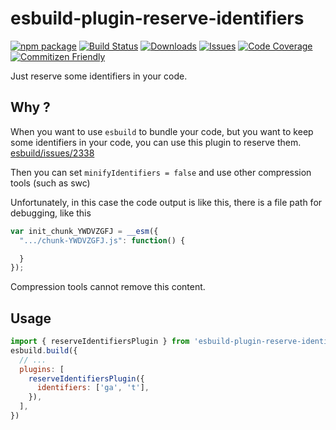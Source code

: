 # esbuild-plugin-reserve-identifiers

[![npm package][npm-img]][npm-url]
[![Build Status][build-img]][build-url]
[![Downloads][downloads-img]][downloads-url]
[![Issues][issues-img]][issues-url]
[![Code Coverage][codecov-img]][codecov-url]
[![Commitizen Friendly][commitizen-img]][commitizen-url]

Just reserve some identifiers in your code.

## Why ?

When you want to use `esbuild` to bundle your code, but you want to keep some identifiers in your code, you can use this plugin to reserve them. [esbuild/issues/2338](https://github.com/evanw/esbuild/issues/2338)

Then you can set `minifyIdentifiers = false` and use other compression tools (such as swc)

Unfortunately, in this case the code output is like this, there is a file path for debugging, like this

```js
var init_chunk_YWDVZGFJ = __esm({
  ".../chunk-YWDVZGFJ.js": function() {

  }
});
```

Compression tools cannot remove this content.


## Usage

```js
import { reserveIdentifiersPlugin } from 'esbuild-plugin-reserve-identifiers';
esbuild.build({
  // ...
  plugins: [
    reserveIdentifiersPlugin({
      identifiers: ['ga', 't'],
    }),
  ],
})
```

[build-img]: https://github.com/noyobo/esbuild-plugin-reserve-identifiers/actions/workflows/release.yml/badge.svg
[build-url]: https://github.com/noyobo/esbuild-plugin-reserve-identifiers/actions/workflows/release.yml
[downloads-img]: https://img.shields.io/npm/dt/esbuild-plugin-reserve-identifiers
[downloads-url]: https://www.npmtrends.com/esbuild-plugin-reserve-identifiers
[npm-img]: https://img.shields.io/npm/v/esbuild-plugin-reserve-identifiers
[npm-url]: https://www.npmjs.com/package/esbuild-plugin-reserve-identifiers
[issues-img]: https://img.shields.io/github/issues/noyobo/esbuild-plugin-reserve-identifiers
[issues-url]: https://github.com/noyobo/esbuild-plugin-reserve-identifiers/issues
[codecov-img]: https://codecov.io/gh/noyobo/esbuild-plugin-reserve-identifiers/branch/main/graph/badge.svg
[codecov-url]: https://codecov.io/gh/noyobo/esbuild-plugin-reserve-identifiers
[commitizen-img]: https://img.shields.io/badge/commitizen-friendly-brightgreen.svg
[commitizen-url]: http://commitizen.github.io/cz-cli/
